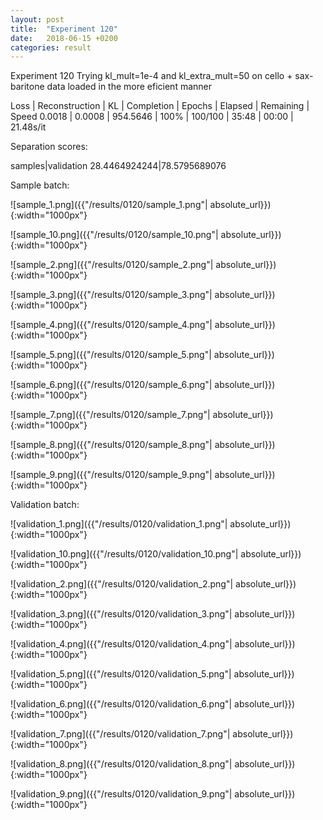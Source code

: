 ```yaml
---
layout: post
title:  "Experiment 120"
date:   2018-06-15 +0200
categories: result
---
```

Experiment 120
Trying kl_mult=1e-4 and kl_extra_mult=50 on cello + sax-baritone data loaded in the more eficient manner

Loss | Reconstruction | KL | Completion | Epochs | Elapsed | Remaining | Speed
0.0018 | 0.0008 | 954.5646 | 100% | 100/100 | 35:48 | 00:00 | 21.48s/it

Separation scores:

samples|validation
28.4464924244|78.5795689076

Sample batch:

![sample_1.png]({{"/results/0120/sample_1.png"| absolute_url}}){:width="1000px"}

![sample_10.png]({{"/results/0120/sample_10.png"| absolute_url}}){:width="1000px"}

![sample_2.png]({{"/results/0120/sample_2.png"| absolute_url}}){:width="1000px"}

![sample_3.png]({{"/results/0120/sample_3.png"| absolute_url}}){:width="1000px"}

![sample_4.png]({{"/results/0120/sample_4.png"| absolute_url}}){:width="1000px"}

![sample_5.png]({{"/results/0120/sample_5.png"| absolute_url}}){:width="1000px"}

![sample_6.png]({{"/results/0120/sample_6.png"| absolute_url}}){:width="1000px"}

![sample_7.png]({{"/results/0120/sample_7.png"| absolute_url}}){:width="1000px"}

![sample_8.png]({{"/results/0120/sample_8.png"| absolute_url}}){:width="1000px"}

![sample_9.png]({{"/results/0120/sample_9.png"| absolute_url}}){:width="1000px"}

Validation batch:

![validation_1.png]({{"/results/0120/validation_1.png"| absolute_url}}){:width="1000px"}

![validation_10.png]({{"/results/0120/validation_10.png"| absolute_url}}){:width="1000px"}

![validation_2.png]({{"/results/0120/validation_2.png"| absolute_url}}){:width="1000px"}

![validation_3.png]({{"/results/0120/validation_3.png"| absolute_url}}){:width="1000px"}

![validation_4.png]({{"/results/0120/validation_4.png"| absolute_url}}){:width="1000px"}

![validation_5.png]({{"/results/0120/validation_5.png"| absolute_url}}){:width="1000px"}

![validation_6.png]({{"/results/0120/validation_6.png"| absolute_url}}){:width="1000px"}

![validation_7.png]({{"/results/0120/validation_7.png"| absolute_url}}){:width="1000px"}

![validation_8.png]({{"/results/0120/validation_8.png"| absolute_url}}){:width="1000px"}

![validation_9.png]({{"/results/0120/validation_9.png"| absolute_url}}){:width="1000px"}

